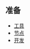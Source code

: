 ## 准备

- [工具](https://antcave.club)
- [节点](https://www.quicknode.com)
- [开发](https://remix.ethereum.org)